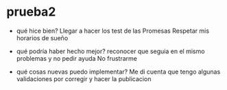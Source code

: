 # prueba2

* qué hice bien? 
Llegar a hacer los test de las Promesas
Respetar mis horarios de sueño


* qué podría haber hecho mejor? 
reconocer que seguia en el mismo problemas y no pedir ayuda
No frustrarme

* qué cosas nuevas puedo implementar?
Me di cuenta que tengo algunas validaciones por corregir
y hacer la publicacion
